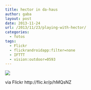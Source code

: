 ```yaml
---
title: hector in da-haus
author: gaba
layout: post
date: 2013-11-24
url: /2013/11/23/playing-with-hector/
categories:
  - fotos
tags:
  - Flickr
  - flickrandroidapp:filter=none
  - IFTTT
  - vision:outdoor=0593
---
```

<div>
  <img src='http://farm6.staticflickr.com/5492/11020406173_de0ab8e04d_b.jpg' style='max-width:600px;' /> 
  
  <div>
    <p>
      via Flickr http://flic.kr/p/hMQsNZ
    </p>
  </div>
</div>